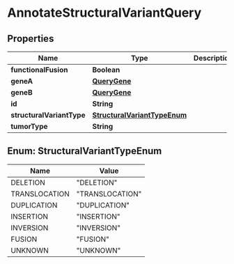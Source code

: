 
# AnnotateStructuralVariantQuery

## Properties
Name | Type | Description | Notes
------------ | ------------- | ------------- | -------------
**functionalFusion** | **Boolean** |  |  [optional]
**geneA** | [**QueryGene**](QueryGene.md) |  |  [optional]
**geneB** | [**QueryGene**](QueryGene.md) |  |  [optional]
**id** | **String** |  |  [optional]
**structuralVariantType** | [**StructuralVariantTypeEnum**](#StructuralVariantTypeEnum) |  |  [optional]
**tumorType** | **String** |  |  [optional]


<a name="StructuralVariantTypeEnum"></a>
## Enum: StructuralVariantTypeEnum
Name | Value
---- | -----
DELETION | &quot;DELETION&quot;
TRANSLOCATION | &quot;TRANSLOCATION&quot;
DUPLICATION | &quot;DUPLICATION&quot;
INSERTION | &quot;INSERTION&quot;
INVERSION | &quot;INVERSION&quot;
FUSION | &quot;FUSION&quot;
UNKNOWN | &quot;UNKNOWN&quot;



